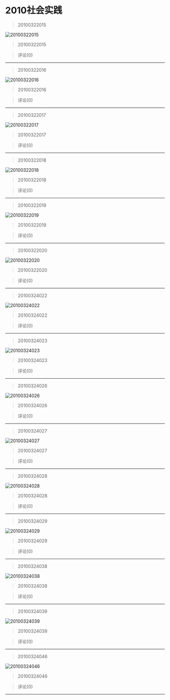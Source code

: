 # 2010社会实践
> 20100322015


![20100322015](https://pan.4a1801.life/d/Onedrive-4A1801/%E4%B8%AA%E4%BA%BA%E5%BB%BA%E7%AB%99/public/Qzone/Albums/最爱/2010社会实践/01_20100322015_530A4923.webp)


> 20100322015


> 评论(0)


---
> 20100322016


![20100322016](https://pan.4a1801.life/d/Onedrive-4A1801/%E4%B8%AA%E4%BA%BA%E5%BB%BA%E7%AB%99/public/Qzone/Albums/最爱/2010社会实践/02_20100322016_5D6F6ABD.webp)


> 20100322016


> 评论(0)


---
> 20100322017


![20100322017](https://pan.4a1801.life/d/Onedrive-4A1801/%E4%B8%AA%E4%BA%BA%E5%BB%BA%E7%AB%99/public/Qzone/Albums/最爱/2010社会实践/03_20100322017_5E941998.webp)


> 20100322017


> 评论(0)


---
> 20100322018


![20100322018](https://pan.4a1801.life/d/Onedrive-4A1801/%E4%B8%AA%E4%BA%BA%E5%BB%BA%E7%AB%99/public/Qzone/Albums/最爱/2010社会实践/04_20100322018_DF8A990A.webp)


> 20100322018


> 评论(0)


---
> 20100322019


![20100322019](https://pan.4a1801.life/d/Onedrive-4A1801/%E4%B8%AA%E4%BA%BA%E5%BB%BA%E7%AB%99/public/Qzone/Albums/最爱/2010社会实践/05_20100322019_906A8AF2.webp)


> 20100322019


> 评论(0)


---
> 20100322020


![20100322020](https://pan.4a1801.life/d/Onedrive-4A1801/%E4%B8%AA%E4%BA%BA%E5%BB%BA%E7%AB%99/public/Qzone/Albums/最爱/2010社会实践/06_20100322020_7C0CDB55.webp)


> 20100322020


> 评论(0)


---
> 20100324022


![20100324022](https://pan.4a1801.life/d/Onedrive-4A1801/%E4%B8%AA%E4%BA%BA%E5%BB%BA%E7%AB%99/public/Qzone/Albums/最爱/2010社会实践/07_20100324022_D5995E73.webp)


> 20100324022


> 评论(0)


---
> 20100324023


![20100324023](https://pan.4a1801.life/d/Onedrive-4A1801/%E4%B8%AA%E4%BA%BA%E5%BB%BA%E7%AB%99/public/Qzone/Albums/最爱/2010社会实践/08_20100324023_EEE47E05.webp)


> 20100324023


> 评论(0)


---
> 20100324026


![20100324026](https://pan.4a1801.life/d/Onedrive-4A1801/%E4%B8%AA%E4%BA%BA%E5%BB%BA%E7%AB%99/public/Qzone/Albums/最爱/2010社会实践/09_20100324026_2D3DB5BF.webp)


> 20100324026


> 评论(0)


---
> 20100324027


![20100324027](https://pan.4a1801.life/d/Onedrive-4A1801/%E4%B8%AA%E4%BA%BA%E5%BB%BA%E7%AB%99/public/Qzone/Albums/最爱/2010社会实践/10_20100324027_694FC027.webp)


> 20100324027


> 评论(0)


---
> 20100324028


![20100324028](https://pan.4a1801.life/d/Onedrive-4A1801/%E4%B8%AA%E4%BA%BA%E5%BB%BA%E7%AB%99/public/Qzone/Albums/最爱/2010社会实践/11_20100324028_7B7F08DA.webp)


> 20100324028


> 评论(0)


---
> 20100324029


![20100324029](https://pan.4a1801.life/d/Onedrive-4A1801/%E4%B8%AA%E4%BA%BA%E5%BB%BA%E7%AB%99/public/Qzone/Albums/最爱/2010社会实践/12_20100324029_61125AFB.webp)


> 20100324029


> 评论(0)


---
> 20100324038


![20100324038](https://pan.4a1801.life/d/Onedrive-4A1801/%E4%B8%AA%E4%BA%BA%E5%BB%BA%E7%AB%99/public/Qzone/Albums/最爱/2010社会实践/13_20100324038_A77CA660.webp)


> 20100324038


> 评论(0)


---
> 20100324039


![20100324039](https://pan.4a1801.life/d/Onedrive-4A1801/%E4%B8%AA%E4%BA%BA%E5%BB%BA%E7%AB%99/public/Qzone/Albums/最爱/2010社会实践/14_20100324039_888AFF37.webp)


> 20100324039


> 评论(0)


---
> 20100324046


![20100324046](https://pan.4a1801.life/d/Onedrive-4A1801/%E4%B8%AA%E4%BA%BA%E5%BB%BA%E7%AB%99/public/Qzone/Albums/最爱/2010社会实践/15_20100324046_E08BA9DE.webp)


> 20100324046


> 评论(0)


---